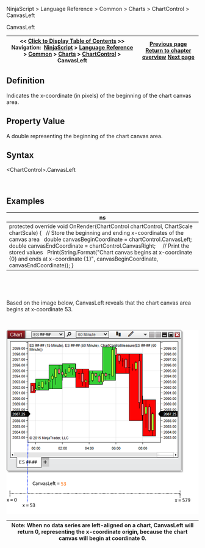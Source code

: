 ﻿


NinjaScript \> Language Reference \> Common \> Charts \> ChartControl \> CanvasLeft






















CanvasLeft







| \<\< [Click to Display Table of Contents](canvasleft.md) \>\> **Navigation:**     [NinjaScript](ninjascript.md) \> [Language Reference](language_reference_wip.md) \> [Common](common.md) \> [Charts](chart.md) \> [ChartControl](chartcontrol.md) \> CanvasLeft | [Previous page](barwidtharray.md) [Return to chapter overview](chartcontrol.md) [Next page](canvasright.md) |
| --- | --- |











## Definition


Indicates the x\-coordinate (in pixels) of the beginning of the chart canvas area.


## 


## Property Value


A double representing the beginning of the chart canvas area.


## 


## Syntax


\<ChartControl\>.CanvasLeft


 


## Examples




| ns |
| --- |
| protected override void OnRender(ChartControl chartControl, ChartScale chartScale) {    // Store the beginning and ending x\-coordinates of the canvas area    double canvasBeginCoordinate \= chartControl.CanvasLeft;    double canvasEndCoordinate \= chartControl.CanvasRight;      // Print the stored values    Print(String.Format("Chart canvas begins at x\-coordinate {0} and ends at x\-coordinate {1}", canvasBeginCoordinate, canvasEndCoordinate));  } |



 


 


Based on the image below, CanvasLeft reveals that the chart canvas area begins at x\-coordinate 53\.


 


![ChartControl_CanvasLeft](chartcontrol_canvasleft.png)




| Note: When no data series are left\-aligned on a chart, CanvasLeft will return 0, representing the x\-coordinate origin, because the chart canvas will begin at coordinate 0\. |
| --- |









